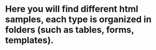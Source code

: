 # Here you will find different html samples, each type is organized in folders (such as tables, forms, templates).
